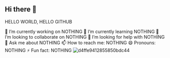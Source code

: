 ## Hi there 👋

<!--
**trannghiach/trannghiach** is a ✨ _special_ ✨ repository because its `README.md` (this file) appears on your GitHub profile.

Here are some ideas to get you started:
--> HELLO WORLD, HELLO GITHUB
🔭 I’m currently working on NOTHING
🌱 I’m currently learning NOTHING
👯 I’m looking to collaborate on NOTHING
🤔 I’m looking for help with NOTHING
💬 Ask me about NOTHING
📫 How to reach me: NOTHING
😄 Pronouns: NOTHING
⚡ Fun fact: NOTHING
![d4ffe9412855850bdc44](https://github.com/trannghiach/trannghiach/assets/170714734/ff5b3874-641f-49ee-bfc4-6afe1226eada)


